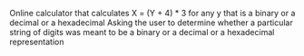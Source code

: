 Online calculator that calculates X = (Y + 4) * 3 
for any y that is a binary or a decimal or a hexadecimal
Asking the user to determine whether a particular string of digits was
meant to be a binary or a decimal or a hexadecimal representation